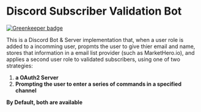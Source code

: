 # Discord Subscriber Validation Bot

[![Greenkeeper badge](https://badges.greenkeeper.io/mmaines16/discord-subscriber-email-bot.svg)](https://greenkeeper.io/)

This is a Discord Bot & Server implementation that, when a user role is added to a incomming user,
propmts the user to give thier email and name, stores that information in a email list provider (such as MarketHero.io), and applies a second user role to validated subscribers, using one of two strategies: 
1) __a OAuth2 Server__
2) __Prompting the user to enter a series of commands in a specified channel__

__By Default, both are available__